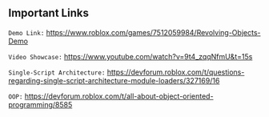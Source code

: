 ## Important Links

`Demo Link:` https://www.roblox.com/games/7512059984/Revolving-Objects-Demo

`Video Showcase:` https://www.youtube.com/watch?v=9t4_zqqNfmU&t=15s

`Single-Script Architecture:` https://devforum.roblox.com/t/questions-regarding-single-script-architecture-module-loaders/327169/16

`OOP:` https://devforum.roblox.com/t/all-about-object-oriented-programming/8585
